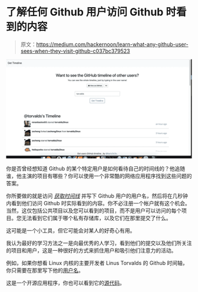 # 了解任何 Github 用户访问 Github 时看到的内容

> 原文：<https://medium.com/hackernoon/learn-what-any-github-user-sees-when-they-visit-github-c037bc379523>

![](img/301d7ff3cfb2ac5b69194fae7a619501.png)

你是否曾经想知道 Github 的某个特定用户是如何看待自己的时间线的？他追随谁，他主演的项目有哪些？你可以使用一个非常酷的网络应用程序找到这些问题的答案。

你所要做的就是访问 [*获取时间线*](https://githubtimeline.xyz/) 并写下 Github 用户的用户名，然后将在几秒钟内看到他们访问 Github 时实际看到的内容。你不必注册一个帐户就有这个机会。当然，这仅包括公共项目以及您可以看到的项目，而不是用户可以访问的每个项目。您无法看到它们属于哪个私有存储库，以及它们在那里提交了什么。

这可能是一个小工具，但它可能会对某人的好奇心有用。

我认为最好的学习方法之一是向最优秀的人学习，看到他们的提交以及他们所关注的项目和用户，这是一种很好的方式来抓住用户和吸引他们注意力的活动。

例如，如果你想看 Linux 内核的主要开发者 Linus Torvalds 的 Github 时间轴，你只需要在那里写下他的[用户名](https://githubtimeline.xyz/?username=torvalds)。

这是一个开源应用程序，你也可以看到它的[源代码](https://github.com/barisesen/github-timeline)。